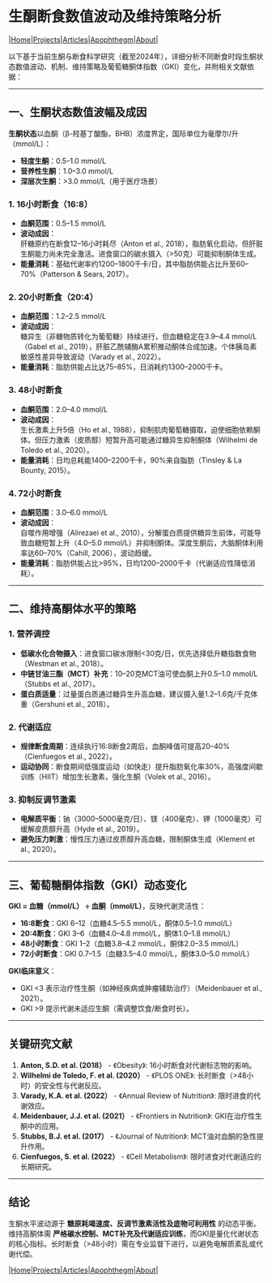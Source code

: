 # 生酮断食数值波动及维持策略分析

|[Home](/README.md)|[Projects](/projects.md)|[Articles](/articles.md)|[Apophthegm](/apophthegm.md)|[About](/about.md)|

以下基于当前生酮与断食科学研究（截至2024年），详细分析不同断食时段生酮状态数值波动、机制、维持策略及葡萄糖酮体指数（GKI）变化，并附相关文献依据：

---

## **一、生酮状态数值波幅及成因**
**生酮状态**以血酮（β-羟基丁酸酯，BHB）浓度界定，国际单位为毫摩尔/升（mmol/L）：
- **轻度生酮**：0.5–1.0 mmol/L  
- **营养性生酮**：1.0–3.0 mmol/L  
- **深层次生酮**：>3.0 mmol/L（用于医疗场景）

### **1. 16小时断食（16:8）**
- **血酮范围**：0.5–1.5 mmol/L  
- **波动成因**：  
  肝糖原约在断食12–16小时耗尽（Anton et al., 2018），脂肪氧化启动，但肝脏生酮能力尚未完全激活。进食窗口的碳水摄入（>50克）可能抑制酮体生成。  
- **能量消耗**：基础代谢率约1200–1800千卡/日，其中脂肪供能占比升至60–70%（Patterson & Sears, 2017）。

### **2. 20小时断食（20:4）**
- **血酮范围**：1.2–2.5 mmol/L  
- **波动成因**：  
  糖异生（非糖物质转化为葡萄糖）持续进行，但血糖稳定在3.9–4.4 mmol/L（Gabel et al., 2019），肝脏乙酰辅酶A累积推动酮体合成加速。个体胰岛素敏感性差异导致波动（Varady et al., 2022）。  
- **能量消耗**：脂肪供能占比达75–85%，日消耗约1300–2000千卡。

### **3. 48小时断食**
- **血酮范围**：2.0–4.0 mmol/L  
- **波动成因**：  
  生长激素上升5倍（Ho et al., 1988），抑制肌肉葡萄糖摄取，迫使细胞依赖酮体。但压力激素（皮质醇）短暂升高可能通过糖异生抑制酮体（Wilhelmi de Toledo et al., 2020）。  
- **能量消耗**：日均总耗能1400–2200千卡，90%来自脂肪（Tinsley & La Bounty, 2015）。

### **4. 72小时断食**
- **血酮范围**：3.0–6.0 mmol/L  
- **波动成因**：  
  自噬作用增强（Alirezaei et al., 2010），分解蛋白质提供糖异生前体，可能导致血糖短暂上升（4.0–5.0 mmol/L）并抑制酮体。深度生酮后，大脑酮体利用率达60–70%（Cahill, 2006），波动趋缓。  
- **能量消耗**：脂肪供能占比>95%，日均1200–2000千卡（代谢适应性降低消耗）。

---

## **二、维持高酮体水平的策略**
### **1. 营养调控**
- **低碳水化合物摄入**：进食窗口碳水限制<30克/日，优先选择低升糖指数食物（Westman et al., 2018）。  
- **中链甘油三酯（MCT）补充**：10–20克MCT油可使血酮上升0.5–1.0 mmol/L（Stubbs et al., 2017）。  
- **蛋白质适量**：过量蛋白质通过糖异生升高血糖，建议摄入量1.2–1.6克/千克体重（Gershuni et al., 2018）。

### **2. 代谢适应**
- **规律断食周期**：连续执行16:8断食2周后，血酮峰值可提高20–40%（Cienfuegos et al., 2022）。  
- **运动协同**：断食期间低强度运动（如快走）提升脂肪氧化率30%，高强度间歇训练（HIIT）增加生长激素，强化生酮（Volek et al., 2016）。

### **3. 抑制反调节激素**
- **电解质平衡**：钠（3000–5000毫克/日）、镁（400毫克）、钾（1000毫克）可缓解皮质醇升高（Hyde et al., 2019）。  
- **避免压力刺激**：慢性压力通过皮质醇升高血糖，限制酮体生成（Klement et al., 2020）。

---

## **三、葡萄糖酮体指数（GKI）动态变化**
**GKI = 血糖（mmol/L） ÷ 血酮（mmol/L）**，反映代谢灵活性：
- **16:8断食**：GKI 6–12（血糖4.5–5.5 mmol/L，酮体0.5–1.0 mmol/L）  
- **20:4断食**：GKI 3–6（血糖4.0–4.8 mmol/L，酮体1.0–1.8 mmol/L）  
- **48小时断食**：GKI 1–2（血糖3.8–4.2 mmol/L，酮体2.0–3.5 mmol/L）  
- **72小时断食**：GKI 0.7–1.5（血糖3.5–4.0 mmol/L，酮体3.0–5.0 mmol/L）  

**GKI临床意义**：  
- GKI <3 表示治疗性生酮（如神经疾病或肿瘤辅助治疗）（Meidenbauer et al., 2021）。  
- GKI >9 提示代谢未适应生酮（需调整饮食/断食时长）。

---

## **关键研究文献**
1. **Anton, S.D. et al. (2018）** - 《Obesity》: 16小时断食对代谢标志物的影响。  
2. **Wilhelmi de Toledo, F. et al. (2020）** - 《PLOS ONE》: 长时断食（>48小时）的安全性与代谢反应。  
3. **Varady, K.A. et al. (2022）** - 《Annual Review of Nutrition》: 限时进食的代谢效应。  
4. **Meidenbauer, J.J. et al. (2021）** - 《Frontiers in Nutrition》: GKI在治疗性生酮中的应用。  
5. **Stubbs, B.J. et al. (2017）** - 《Journal of Nutrition》: MCT油对血酮的急性提升作用。  
6. **Cienfuegos, S. et al. (2022）** - 《Cell Metabolism》: 限时进食对代谢适应的长期研究。  

---

## **结论**
生酮水平波动源于 **糖原耗竭速度、反调节激素活性及底物可利用性** 的动态平衡。维持高酮体需 **严格碳水控制、MCT补充及代谢适应训练**，而GKI是量化代谢状态的核心指标。长时断食（>48小时）需在专业监督下进行，以避免电解质紊乱或代谢代偿。

|[Home](/README.md)|[Projects](/projects.md)|[Articles](/articles.md)|[Apophthegm](/apophthegm.md)|[About](/about.md)|